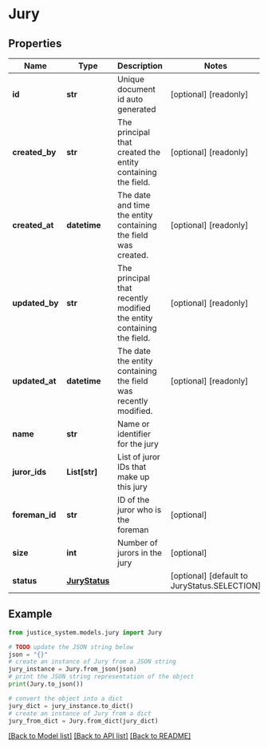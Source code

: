 # Jury


## Properties

Name | Type | Description | Notes
------------ | ------------- | ------------- | -------------
**id** | **str** | Unique document id auto generated | [optional] [readonly] 
**created_by** | **str** | The principal that created the entity containing the field. | [optional] [readonly] 
**created_at** | **datetime** | The date and time the entity containing the field was created. | [optional] [readonly] 
**updated_by** | **str** | The principal that recently modified the entity containing the field. | [optional] [readonly] 
**updated_at** | **datetime** | The date the entity containing the field was recently modified. | [optional] [readonly] 
**name** | **str** | Name or identifier for the jury | 
**juror_ids** | **List[str]** | List of juror IDs that make up this jury | 
**foreman_id** | **str** | ID of the juror who is the foreman | [optional] 
**size** | **int** | Number of jurors in the jury | [optional] 
**status** | [**JuryStatus**](JuryStatus.md) |  | [optional] [default to JuryStatus.SELECTION]

## Example

```python
from justice_system.models.jury import Jury

# TODO update the JSON string below
json = "{}"
# create an instance of Jury from a JSON string
jury_instance = Jury.from_json(json)
# print the JSON string representation of the object
print(Jury.to_json())

# convert the object into a dict
jury_dict = jury_instance.to_dict()
# create an instance of Jury from a dict
jury_from_dict = Jury.from_dict(jury_dict)
```
[[Back to Model list]](../README.md#documentation-for-models) [[Back to API list]](../README.md#documentation-for-api-endpoints) [[Back to README]](../README.md)


